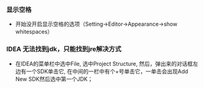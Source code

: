 ### 显示空格
* 开始没开启显示空格的选项（Setting->Editor->Appearance->show whitespaces）

### IDEA 无法找到jdk，只能找到jre解决方式
* 在IDEA的菜单栏中选中File, 选中Project Structure, 然后，弹出来的对话框左边有一个SDK单击它, 在中间的一栏中有个+号单击它，一单击会出现Add New SDK然后选中第一个JDK；